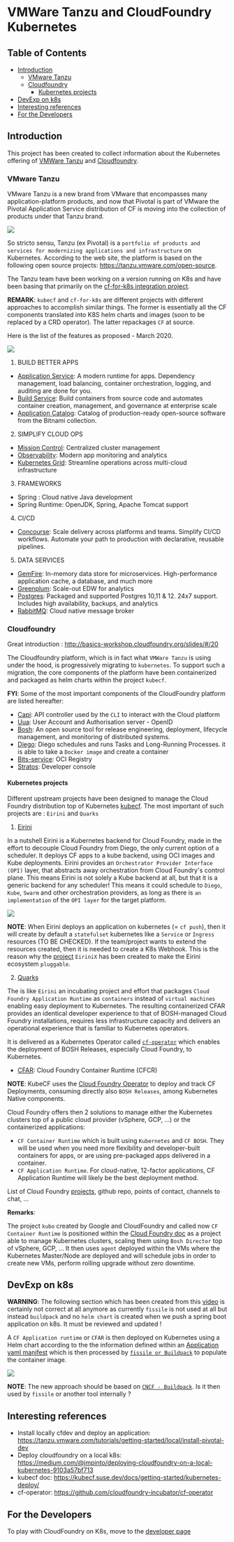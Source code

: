 # VMWare Tanzu and CloudFoundry Kubernetes

## Table of Contents

   * [Introduction](#introduction)
      * [VMware Tanzu](#vmware-tanzu)
      * [Cloudfoundry](#cloudfoundry)
         * [Kubernetes projects](#kubernetes-projects)
   * [DevExp on k8s](#devexp-on-k8s)
   * [Interesting references](#interesting-references)
   * [For the Developers](#for-the-developers)

## Introduction

This project has been created to collect information about the Kubernetes offering of [VMWare Tanzu](https://github.com/vmware-tanzu) and [Cloudfoundry](https://www.cloudfoundry.org/).
 
### VMware Tanzu 

VMware Tanzu is a new brand from VMware that encompasses many application-platform products, and now that Pivotal is part of VMware 
the Pivotal Application Service distribution of CF is moving into the collection of products under that Tanzu brand.

![](images/vmware-tanzu.png)

So stricto sensu, Tanzu (ex Pivotal) is a `portfolio of products and services for modernizing applications and infrastructure` on Kubernetes.
According to the web site, the platform is based on the following open source projects: https://tanzu.vmware.com/open-source.

The Tanzu team have been working on a version running on K8s and have been basing that primarily on the [cf-for-k8s integration project](https://github.com/cloudfoundry/cf-for-k8s).

**REMARK**: `kubecf` and `cf-for-k8s` are different projects with different approaches to accomplish similar things. The former is essentially all the CF components translated into K8S helm charts and images (soon to be replaced by a CRD operator).
The latter repackages `CF` at source.

Here is the list of the features as proposed - March 2020.

![](images/tanzu-application-service.png)

1. BUILD BETTER APPS

  - [Application Service](https://tanzu.vmware.com/application-service): A modern runtime for apps. Dependency management, load balancing, container orchestration, logging, and auditing are done for you.
  - [Build Service](https://tanzu.vmware.com/build-service): Build containers from source code and automates container creation, management, and governance at enterprise scale
  - [Application Catalog](https://tanzu.vmware.com/application-catalog): Catalog of production-ready open-source software from the Bitnami collection.

2. SIMPLIFY CLOUD OPS

  - [Mission Control](https://tanzu.vmware.com/mission-control): Centralized cluster management
  - [Observability](https://tanzu.vmware.com/observability): Modern app monitoring and analytics
  - [Kubernetes Grid](https://tanzu.vmware.com/kubernetes-grid): Streamline operations across multi-cloud infrastructure

3. FRAMEWORKS
  - Spring : Cloud native Java development
  - Spring Runtime:  OpenJDK, Spring, Apache Tomcat support

4. CI/CD

  - [Concourse](https://tanzu.vmware.com/concourse): Scale delivery across platforms and teams. Simplify CI/CD workflows. Automate your path to production with declarative, reusable pipelines.

5. DATA SERVICES

  - [GemFire](https://tanzu.vmware.com/gemfire): In-memory data store for microservices. High-performance application cache, a database, and much more
  - [Greenplum](https://tanzu.vmware.com/greenplum): Scale-out EDW for analytics
  - [Postgres](https://tanzu.vmware.com/postgres): Packaged and supported Postgres 10,11 & 12. 24x7 support. Includes high availability, backups, and analytics
  - [RabbitMQ](https://tanzu.vmware.com/rabbitmq): Cloud native message broker
 
### Cloudfoundry

Great introduction : http://basics-workshop.cloudfoundry.org/slides/#/20

The Cloudfoundry platform, which is in fact what `VMWare Tanzu` is using under the hood, is progressively migrating to `kubernetes`. To support such a migration, the core components of the platform have been containerized and
packaged as helm charts within the project `kubecf`. 

**FYI**: Some of the most important components of the CloudFoundry platform are listed hereafter: 

- [Capi](https://github.com/cloudfoundry/cloud_controller_ng): API controller used by the `CLI` to interact with the Cloud platform
- [Uua](https://github.com/cloudfoundry/uaa): User Account and Authorisation server - OpenID
- [Bosh](https://github.com/cloudfoundry/bosh): An open source tool for release engineering, deployment, lifecycle management, and monitoring of distributed systems.
- [Diego](https://github.com/cloudfoundry/diego-design-notes): Diego schedules and runs Tasks and Long-Running Processes. it is able to take a `Docker image` and create a container
- [Bits-service](https://github.com/cloudfoundry-incubator/bits-service): OCI Registry
- [Stratos](https://github.com/cloudfoundry/stratos): Developer console

#### Kubernetes projects

Different upstream projects have been designed to manage the Cloud Foundry distribution top of Kubernetes [kubecf](https://kubecf.suse.dev/docs/). The most important of such projects are : `Eirini` and `Quarks`

1. [Eirini](https://github.com/cloudfoundry-incubator/eirini)

In a nutshell Eirini is a Kubernetes backend for Cloud Foundry, made in the effort to decouple Cloud Foundry from Diego, the only current option of a scheduler. It deploys CF apps to a kube backend, using OCI images and Kube deployments.
Eirini provides an `Orchestrator Provider Interface (OPI)` layer, that abstracts away orchestration from Cloud Foundry's control plane. This means Eirini is not solely a Kube backend at all, 
but that it is a generic backend for any scheduler! This means it could schedule to `Diego`, `Kube`, `Swarm` and other orchestration providers, as long as there is `an implementation` of the `OPI layer` for the target platform.

![](images/Eirini1.png)

  **NOTE**: When Eirini deploys an application on kubernetes (= `cf push`), then it will create by default a `statefulset` kubernetes like a `Service` or `Ingress` resources (TO BE CHECKED). If the team/project
  wants to extend the resources created, then it is needed to create a K8s Webhook. This is the reason why the [project](https://www.cloudfoundry.org/blog/introducing-eirinix-how-to-build-eirini-extensions/) `EiriniX` has been created
  to make the Eirini ecosystem `pluggable`.

2. [Quarks](https://kubecf.suse.dev/docs/concepts/quarks/)

The is like `Eirini` an incubating project and effort that packages `Cloud Foundry Application Runtime` as `containers` instead of `virtual machines` enabling easy deployment to Kubernetes.
The resulting containerized CFAR provides an identical developer experience to that of BOSH-managed Cloud Foundry installations, requires less infrastructure capacity and delivers an operational experience that is familiar to Kubernetes operators.

It is delivered as a Kubernetes Operator called [`cf-operator`](https://github.com/cloudfoundry-incubator/cf-operator) which enables the deployment of BOSH Releases, especially Cloud Foundry, to Kubernetes.

- [CFAR](https://www.cloudfoundry.org/container-runtime/): Cloud Foundry Container Runtime (CFCR) 

**NOTE**: KubeCF uses the [Cloud Foundry Operator](https://github.com/cloudfoundry-incubator/cf-operator/) to deploy and track CF Deployments, consuming directly also `BOSH Releases`, among Kubernetes Native components.

Cloud Foundry offers then 2 solutions to manage either the Kubernetes clusters top of a public cloud provider (vSphere, GCP, ...) or the containerized applications:
- `CF Container Runtime` which is built using `Kubernetes` and `CF BOSH`. They will be used when you need more flexibility and developer-built containers for apps, or are using pre-packaged apps delivered in a container.
- `CF Application Runtime`. For cloud-native, 12-factor applications, CF Application Runtime will likely be the best deployment method.

List of Cloud Foundry [projects](https://www.cloudfoundry.org/projects/), github repo, points of contact, channels to chat, ...

**Remarks**: 

The project `kubo` created by Google and CloudFoundry and called now `CF Container Runtime` is positioned within the [Cloud Foundry doc](https://www.youtube.com/watch?v=CwAmh8MdWCg) as a 
project able to manage Kubernetes clusters, scaling them using `Bosh Director` top of vSphere, GCP, ... It then uses `agent` deployed within the VMs where the
Kubernetes Master/Node are deployed and will schedule jobs in order to create new VMs, perform rolling upgrade without zero downtime.

## DevExp on k8s

**WARNING**: The following section which has been created from this [video](https://www.youtube.com/watch?v=CwAmh8MdWCg) is certainly not correct at all anymore as currently `fissile` is not used at all but instead `buildpack` and 
no `helm chart` is created when we push a spring boot application on k8s. It must be reviewed and updated !

A `CF Application runtime` or `CFAR` is then deployed on Kubernetes using a Helm chart according to the the information defined within an [Application yaml manifest](https://docs.cloudfoundry.org/devguide/deploy-apps/manifest-attributes.html) 
which is then processed by [`fissile or Buildpack`](https://github.com/cloudfoundry-incubator/fissile) to populate the container image. 

![](images/CFAR.png)

**NOTE**: The new approach should be based on [`CNCF - Buildpack`](https://docs.cloudfoundry.org/buildpacks/understand-buildpacks.html). Is it then used by `fissile` or another tool internally ?

## Interesting references

- Install locally cfdev and deploy an application: https://tanzu.vmware.com/tutorials/getting-started/local/install-pivotal-dev
- Deploy cloudfoundry on a local k8s: https://medium.com/@jmpinto/deploying-cloudfoundry-on-a-local-kubernetes-9103a57bf713
- kubecf doc: https://kubecf.suse.dev/docs/getting-started/kubernetes-deploy/
- cf-operator: https://github.com/cloudfoundry-incubator/cf-operator

## For the Developers

To play with CloudFoundry on K8s, move to the [developer page](DEVELOPER.md)
